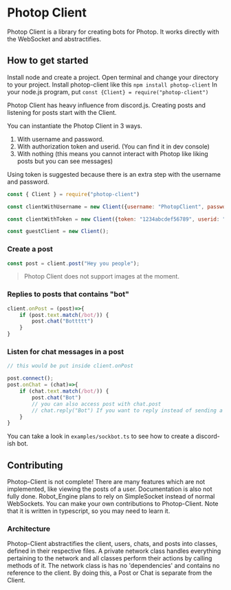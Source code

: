 # Photop Client
Photop Client is a library for creating bots for Photop. It works directly with the WebSocket and abstractifies.

## How to get started
Install node and create a project.
Open terminal and change your directory to your project.
Install photop-client like this `npm install photop-client`
In your node.js program, put `const {Client} = require("photop-client")`

Photop Client has heavy influence from discord.js. Creating posts and listening for posts start with the Client.

You can instantiate the Photop Client in 3 ways.
1. With username and password.
2. With authorization token and userid. (You can find it in dev console)
3. With nothing (this means you cannot interact with Photop like liking posts but you can see messages)

Using token is suggested because there is an extra step with the username and password.

```js
const { Client } = require("photop-client")

const clientWithUsername = new Client({username: "PhotopClient", password:"123456"})

const clientWithToken = new Client({token: "1234abcdef56789", userid: "abc123def"})

const guestClient = new Client();
```

### Create a post
```js
const post = client.post("Hey you people");
```
> Photop Client does not support images at the moment.


### Replies to posts that contains "bot"
```js
client.onPost = (post)=>{
	if (post.text.match(/bot/)) {
		post.chat("Bottttt")
	}
}
```

### Listen for chat messages in a post
```js
// this would be put inside client.onPost

post.connect();
post.onChat = (chat)=>{
	if (chat.text.match(/bot/)) {
		post.chat("Bot")
		// you can also access post with chat.post
		// chat.reply("Bot") If you want to reply instead of sending a message.
	}
}
```

You can take a look in `examples/sockbot.ts` to see how to create a discord-ish bot.


## Contributing
Photop-Client is not complete! There are many features which are not implemented, like viewing the posts of a user. Documentation is also not fully done. Robot_Engine plans to rely on SimpleSocket instead of normal WebSockets. You can make your own contributions to Photop-Client. Note that it is written in typescript, so you may need to learn it.
### Architecture
Photop-Client abstractifies the client, users, chats, and posts into classes, defined in their respective files.
A private network class handles everything pertaining to the network and all classes perform their actions by calling methods of it.
The network class is has no 'dependencies' and contains no reference to the client. By doing this, a Post or Chat is separate from the Client.
